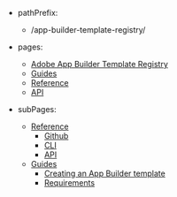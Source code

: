 - pathPrefix:
    - /app-builder-template-registry/

- pages:
    - [Adobe App Builder Template Registry](index.md)
    - [Guides](guides/index.md)
    - [Reference](reference/index.md)
    - [API](api/index.md)

- subPages:
    - [Reference](reference/index.md) 
        - [Github](reference/github/index.md) 
        - [CLI](reference/cli/index.md) 
        - [API](reference/api/index.md) 
    - [Guides](guides/index.md) 
        - [Creating an App Builder template](guides/creating-template/index.md) 
        - [Requirements](guides/requirements/index.md) 
